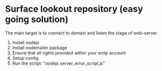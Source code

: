 # Surface lookout repository (easy going solution)

The main target is to connect to domain and listen the stage of web-server
   
1) Install nodejs
2) Install nodemailer package
3) Ensure that all rights provided within your smtp account 
4) Setup config
5) Run the script: "nodejs server_error_script.js"
